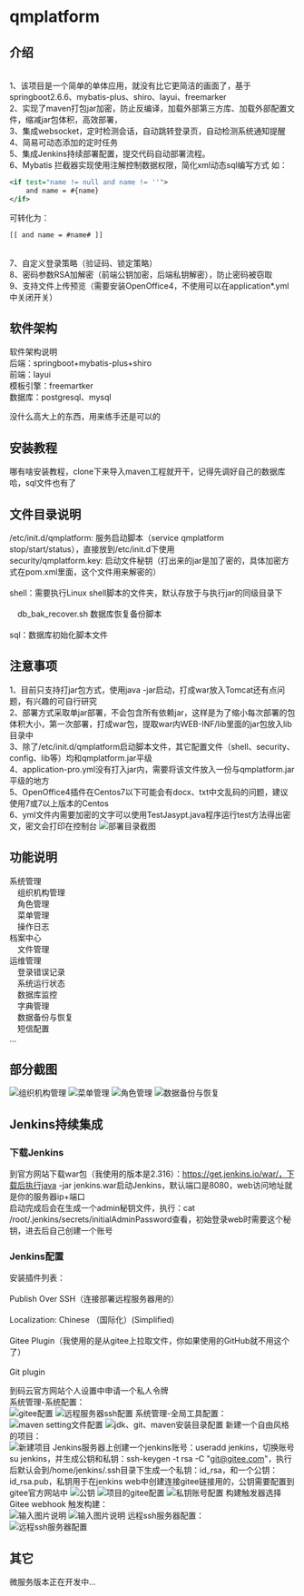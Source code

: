 # qmplatform

## 介绍
<br/>1、该项目是一个简单的单体应用，就没有比它更简洁的画面了，基于springboot2.6.6、mybatis-plus、shiro、layui、freemarker<br/>
2、实现了maven打包jar加密，防止反编译，加载外部第三方库、加载外部配置文件，缩减jar包体积，高效部署，<br/>
3、集成websocket，定时检测会话，自动跳转登录页，自动检测系统通知提醒<br/>
4、简易可动态添加的定时任务<br/>
5、集成Jenkins持续部署配置，提交代码自动部署流程。<br/>
6、Mybatis 拦截器实现使用注解控制数据权限，简化xml动态sql编写方式
如：<br/>
```xml
<if test="name != null and name != ''">
    and name = #{name}
</if>
```
可转化为：<br/>
```xml
[[ and name = #name# ]]
```
<br/>
7、自定义登录策略（验证码、锁定策略）<br/>
8、密码参数RSA加解密（前端公钥加密，后端私钥解密），防止密码被窃取 <br/>
9、支持文件上传预览（需要安装OpenOffice4，不使用可以在application*.yml中关闭开关）

## 软件架构
软件架构说明<br/>
后端：springboot+mybatis-plus+shiro<br/>
前端：layui<br/>
模板引擎：freemartker<br/>
数据库：postgresql、mysql<br/>

没什么高大上的东西，用来练手还是可以的


## 安装教程

哪有啥安装教程，clone下来导入maven工程就开干，记得先调好自己的数据库哈，sql文件也有了

## 文件目录说明
/etc/init.d/qmplatform: 服务启动脚本（service qmplatform stop/start/status），直接放到/etc/init.d下使用<br/>
security/qmplatform.key: 启动文件秘钥（打出来的jar是加了密的，具体加密方式在pom.xml里面，这个文件用来解密的）<br/>	
shell：需要执行Linux shell脚本的文件夹，默认存放于与执行jar的同级目录下<br/>	
&emsp;db_bak_recover.sh   数据库恢复备份脚本<br/>	
sql：数据库初始化脚本文件

## 注意事项
1、目前只支持打jar包方式，使用java -jar启动，打成war放入Tomcat还有点问题，有兴趣的可自行研究<br/>
2、部署方式采取单jar部署，不会包含所有依赖jar，这样是为了缩小每次部署的包体积大小，第一次部署，打成war包，提取war内WEB-INF/lib里面的jar包放入lib目录中<br/>
3、除了/etc/init.d/qmplatform启动脚本文件，其它配置文件（shell、security、config、lib等）均和qmplatform.jar平级<br/>
4、application-pro.yml没有打入jar内，需要将该文件放入一份与qmplatform.jar平级的地方<br/>
5、OpenOffice4插件在Centos7以下可能会有docx、txt中文乱码的问题，建议使用7或7以上版本的Centos<br/>
6、yml文件内需要加密的文字可以使用TestJasypt.java程序运行test方法得出密文，密文会打印在控制台
![部署目录截图](https://images.gitee.com/uploads/images/2021/1008/204507_e8f763fd_1324727.png "屏幕截图.png")

## 功能说明

系统管理<br>
&emsp;组织机构管理<br>
&emsp;角色管理<br>
&emsp;菜单管理<br>
&emsp;操作日志<br>
档案中心<br>
&emsp;文件管理<br>
运维管理<br>
&emsp;登录错误记录<br>
&emsp;系统运行状态<br>
&emsp;数据库监控<br>
&emsp;字典管理<br>
&emsp;数据备份与恢复<br>
&emsp;短信配置<br>
...

## 部分截图
![组织机构管理](https://images.gitee.com/uploads/images/2021/0630/084640_d280694c_1324727.png "屏幕截图.png")
![菜单管理](https://images.gitee.com/uploads/images/2021/0630/084718_d9fb0fab_1324727.png "屏幕截图.png")
![角色管理](https://images.gitee.com/uploads/images/2021/0630/084748_1fead9b7_1324727.png "屏幕截图.png")
![数据备份与恢复](https://images.gitee.com/uploads/images/2021/0630/084810_0fc6f7d8_1324727.png "屏幕截图.png")

## Jenkins持续集成
### 下载Jenkins
到官方网站下载war包（我使用的版本是2.316）：https://get.jenkins.io/war/，下载后执行java -jar jenkins.war启动Jenkins，默认端口是8080，web访问地址就是你的服务器ip+端口<br/>
启动完成后会在生成一个admin秘钥文件，执行：cat /root/.jenkins/secrets/initialAdminPassword查看，初始登录web时需要这个秘钥，进去后自己创建一个账号<br/>
### Jenkins配置
安装插件列表：<br/>	
    Publish Over SSH（连接部署远程服务器用的）<br/>		
    Localization: Chinese （国际化）(Simplified)<br/>	
    Gitee Plugin（我使用的是从gitee上拉取文件，你如果使用的GitHub就不用这个了）<br/>	
    Git plugin<br/>	
    
到码云官方网站个人设置中申请一个私人令牌<br/>
系统管理-系统配置：<br/>
![gitee配置](https://images.gitee.com/uploads/images/2020/1218/150113_2bb02172_1324727.png "屏幕截图.png")
![远程服务器ssh配置](https://images.gitee.com/uploads/images/2020/1218/150306_12cf0216_1324727.png "屏幕截图.png")
系统管理-全局工具配置：<br/>
![maven setting文件配置](https://images.gitee.com/uploads/images/2020/1218/150411_f0483ad2_1324727.png "屏幕截图.png")
![jdk、git、maven安装目录配置](https://images.gitee.com/uploads/images/2020/1218/150643_2ab8fab6_1324727.png "屏幕截图.png")
新建一个自由风格的项目：<br/>
![新建项目](https://images.gitee.com/uploads/images/2020/1218/150906_e40606e1_1324727.png "屏幕截图.png")
Jenkins服务器上创建一个jenkins账号：useradd jenkins，切换账号su jenkins，并生成公钥和私钥：ssh-keygen -t rsa -C "git@gitee.com"，执行后默认会到/home/jenkins/.ssh目录下生成一个私钥：id_rsa，和一个公钥：id_rsa.pub，私钥用于在jenkins web中创建连接gitee链接用的，公钥需要配置到gitee官方网站中
![公钥](https://images.gitee.com/uploads/images/2020/1218/152220_e453b4bc_1324727.png "屏幕截图.png")
![项目的gitee配置](https://images.gitee.com/uploads/images/2020/1218/152701_e67105b5_1324727.png "屏幕截图.png")
![私钥账号配置](https://images.gitee.com/uploads/images/2020/1218/152919_f022dfd5_1324727.png "屏幕截图.png")
构建触发器选择 Gitee webhook 触发构建：<br/>
![输入图片说明](https://images.gitee.com/uploads/images/2021/1018/134817_4df790ba_1324727.png "屏幕截图.png")
![输入图片说明](https://images.gitee.com/uploads/images/2021/1018/115150_4add1ea0_1324727.png "屏幕截图.png")
远程ssh服务器配置：<br/>
![远程ssh服务器配置](https://images.gitee.com/uploads/images/2020/1218/154040_dd220a4f_1324727.png "屏幕截图.png")
## 其它
微服务版本正在开发中...
